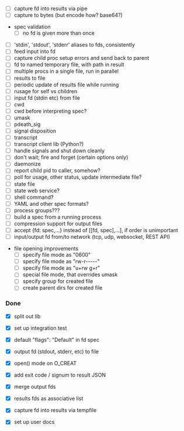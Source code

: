 - [ ] capture fd into results via pipe
- [ ] capture to bytes (but encode how? base64?)
- spec validation
  - [ ] no fd is given more than once
- [ ] 'stdin', 'stdout', 'stderr' aliases to fds, consistently
- [ ] feed input into fd
- [ ] capture child proc setup errors and send back to parent
- [ ] fd to named temporary file, with path in result
- [ ] multiple procs in a single file, run in parallel
- [ ] results to file
- [ ] periodic update of results file while running
- [ ] rusage for self vs children
- [ ] input fd (stdin etc) from file
- [ ] cwd
- [ ] cwd before interpreting spec?
- [ ] umask
- [ ] pdeath_sig
- [ ] signal disposition
- [ ] transcript
- [ ] transcript client lib (Python?)
- [ ] handle signals and shut down cleanly
- [ ] don't wait; fire and forget (certain options only)
- [ ] daemonize
- [ ] report child pid to caller, somehow?
- [ ] poll for usage, other status, update intermediate file?
- [ ] state file
- [ ] state web service?
- [ ] shell command?
- [ ] YAML and other spec formats?
- [ ] process groups???
- [ ] build a spec from a running process
- [ ] compression support for output files
- [ ] accept {fd: spec,...} instead of [[fd, spec],...], if order is unimportant
- [ ] input/output fd from/to network (tcp, udp, websocket, REST API)
- file opening improvements
  - [ ] specify file mode as "0600"
  - [ ] specify file mode as "rw-r-----"
  - [ ] specify file mode as "u+rw g+r"
  - [ ] special file mode, that overrides umask
  - [ ] specify group for created file
  - [ ] create parent dirs for created file

### Done

- [x] split out lib
- [x] set up integration test
- [x] default "flags": "Default" in fd spec
- [x] output fd (stdout, stderr, etc) to file
- [x] open() mode on O_CREAT
- [x] add exit code / signum to result JSON
- [x] merge output fds
- [x] results fds as associative list
- [x] capture fd into results via tempfile
- [x] set up user docs

